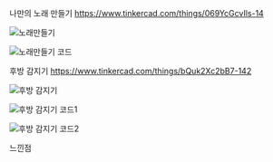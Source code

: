 나만의 노래 만들기
https://www.tinkercad.com/things/069YcGcvIls-14

![노래만들기](https://github.com/sejongsmarcle/2024_Spring_SMARCLE_Snaegi_Study/assets/162894229/1a9daeb4-6791-4e69-8fa4-b4dc9815beca)

![노래만들기 코드](https://github.com/sejongsmarcle/2024_Spring_SMARCLE_Snaegi_Study/assets/162894229/60b70ce5-24cb-4730-a2f8-fa4c5b47f449)



후방 감지기
https://www.tinkercad.com/things/bQuk2Xc2bB7-142

![후방 감지기](https://github.com/sejongsmarcle/2024_Spring_SMARCLE_Snaegi_Study/assets/162894229/b4f3dad5-d7d3-4ba7-b503-219aee23d3fa)

![후방 감지기 코드1](https://github.com/sejongsmarcle/2024_Spring_SMARCLE_Snaegi_Study/assets/162894229/ec9af432-8141-4191-9ae5-5a73938792f3)

![후방 감지기 코드2](https://github.com/sejongsmarcle/2024_Spring_SMARCLE_Snaegi_Study/assets/162894229/8d608ac6-0873-4aeb-8d23-71229553f9d3)


느낀점

